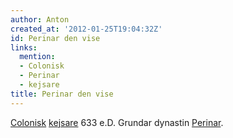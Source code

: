 ```yaml
---
author: Anton
created_at: '2012-01-25T19:04:32Z'
id: Perinar den vise
links:
  mention:
  - Colonisk
  - Perinar
  - kejsare
title: Perinar den vise
---
```


[Colonisk][] [kejsare] 633 e.D. Grundar dynastin [Perinar].

  [Colonisk]: Colonisk
  [kejsare]: kejsare
  [Perinar]: Perinar
